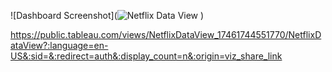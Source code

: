 

![Dashboard Screenshot](![Netflix Data View](https://github.com/user-attachments/assets/3584a60b-e894-4a7f-88c7-ade3512c1fad)
)

https://public.tableau.com/views/NetflixDataView_17461744551770/NetflixDataView?:language=en-US&:sid=&:redirect=auth&:display_count=n&:origin=viz_share_link
